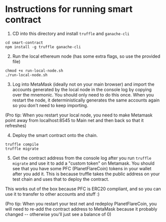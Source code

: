 # Instructions for running smart contract

1. CD into this directory and install `truffle` and `ganache-cli`

```
cd smart-contract
npm install -g truffle ganache-cli
```

2. Run the local ethereum node (has some extra flags, so use the provided file)
```
chmod +x run-local-node.sh
./run-local-node.sh
```

3. Log into MetaMask (ideally not on your main browser) and import the accounts generated by the local node in the console log
by copying over the mnemonic. You should only need to do this once. When you restart the node, it deterministically generates the same
accounts again so you don't need to keep importing.

(Pro tip: When you restart your local node, you need to make Metamask point away from localhost:8545 to Main net and then back so that it refreshes)

4. Deploy the smart contract onto the chain.

```
truffle compile
truffle migrate
```

5. Get the contract address from the console log after you run `truffle migrate` and use it
to add a "custom token" on Metamask. You should see that you have some PFC (PlanetFlareCoin) tokens
in your wallet after you add it. This is because truffle takes the public address on your test chain
and uses that to deploy the contract.

This works out of the box because PFC is ERC20 compliant, and so you can use it to transfer 
to other accounts and stuff :)

(Pro tip: When you restart your test net and redeploy PlanetFlareCoin, you
will need to re-add the contract address to MetaMask because it probably changed -- otherwise you'll just see a balance of 0)
